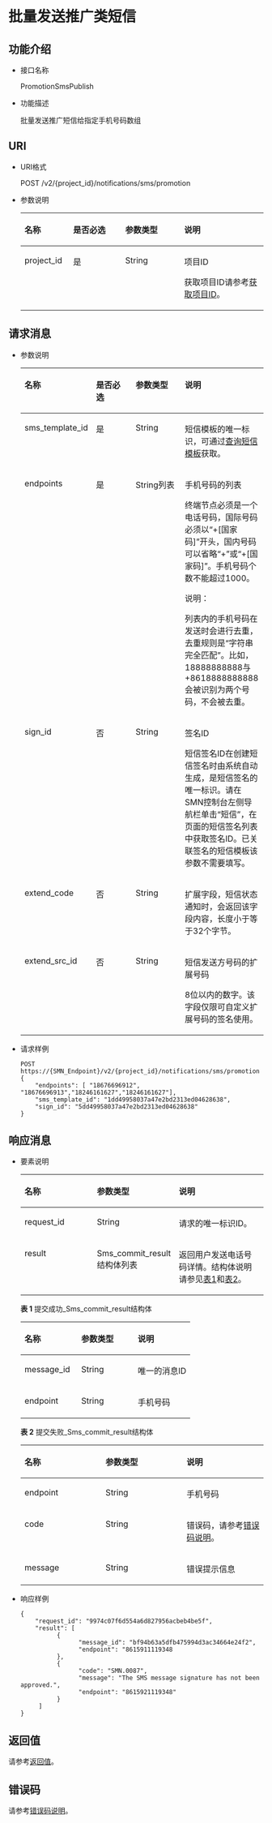 # 批量发送推广类短信<a name="smn_api_55004"></a>

## 功能介绍<a name="section772195095418"></a>

-   接口名称

    PromotionSmsPublish

-   功能描述

    批量发送推广短信给指定手机号码数组


## URI<a name="section272650175410"></a>

-   URI格式

    POST /v2/\{project\_id\}/notifications/sms/promotion

-   参数说明

    <a name="table108865095415"></a>
    <table><thead align="left"><tr id="row151972501540"><th class="cellrowborder" valign="top" width="19.998000199980005%" id="mcps1.1.5.1.1"><p id="p5197175045415"><a name="p5197175045415"></a><a name="p5197175045415"></a>名称</p>
    </th>
    <th class="cellrowborder" valign="top" width="21.42785721427857%" id="mcps1.1.5.1.2"><p id="p14197195085414"><a name="p14197195085414"></a><a name="p14197195085414"></a>是否必选</p>
    </th>
    <th class="cellrowborder" valign="top" width="24.287571242875714%" id="mcps1.1.5.1.3"><p id="p419711504545"><a name="p419711504545"></a><a name="p419711504545"></a>参数类型</p>
    </th>
    <th class="cellrowborder" valign="top" width="34.28657134286571%" id="mcps1.1.5.1.4"><p id="p01971350175411"><a name="p01971350175411"></a><a name="p01971350175411"></a>说明</p>
    </th>
    </tr>
    </thead>
    <tbody><tr id="row419795012542"><td class="cellrowborder" valign="top" width="19.998000199980005%" headers="mcps1.1.5.1.1 "><p id="p6197135018547"><a name="p6197135018547"></a><a name="p6197135018547"></a>project_id</p>
    </td>
    <td class="cellrowborder" valign="top" width="21.42785721427857%" headers="mcps1.1.5.1.2 "><p id="p141971150105411"><a name="p141971150105411"></a><a name="p141971150105411"></a>是</p>
    </td>
    <td class="cellrowborder" valign="top" width="24.287571242875714%" headers="mcps1.1.5.1.3 "><p id="p1919717509546"><a name="p1919717509546"></a><a name="p1919717509546"></a>String</p>
    </td>
    <td class="cellrowborder" valign="top" width="34.28657134286571%" headers="mcps1.1.5.1.4 "><p id="p5197750135410"><a name="p5197750135410"></a><a name="p5197750135410"></a>项目ID</p>
    <p id="p01971850185418"><a name="p01971850185418"></a><a name="p01971850185418"></a>获取项目ID请参考<a href="获取项目ID.md">获取项目ID</a>。</p>
    </td>
    </tr>
    </tbody>
    </table>


## 请求消息<a name="section14103050145410"></a>

-   参数说明

    <a name="table962323915164"></a>
    <table><thead align="left"><tr id="row6623193921617"><th class="cellrowborder" valign="top" width="19.998000199980005%" id="mcps1.1.5.1.1"><p id="p146231397162"><a name="p146231397162"></a><a name="p146231397162"></a>名称</p>
    </th>
    <th class="cellrowborder" valign="top" width="21.42785721427857%" id="mcps1.1.5.1.2"><p id="p2623193951614"><a name="p2623193951614"></a><a name="p2623193951614"></a>是否必选</p>
    </th>
    <th class="cellrowborder" valign="top" width="24.287571242875714%" id="mcps1.1.5.1.3"><p id="p18623183951617"><a name="p18623183951617"></a><a name="p18623183951617"></a>参数类型</p>
    </th>
    <th class="cellrowborder" valign="top" width="34.28657134286571%" id="mcps1.1.5.1.4"><p id="p15623739141612"><a name="p15623739141612"></a><a name="p15623739141612"></a>说明</p>
    </th>
    </tr>
    </thead>
    <tbody><tr id="row462416393167"><td class="cellrowborder" valign="top" width="19.998000199980005%" headers="mcps1.1.5.1.1 "><p id="p7624183981610"><a name="p7624183981610"></a><a name="p7624183981610"></a>sms_template_id</p>
    </td>
    <td class="cellrowborder" valign="top" width="21.42785721427857%" headers="mcps1.1.5.1.2 "><p id="p46247396169"><a name="p46247396169"></a><a name="p46247396169"></a>是</p>
    </td>
    <td class="cellrowborder" valign="top" width="24.287571242875714%" headers="mcps1.1.5.1.3 "><p id="p1162417397168"><a name="p1162417397168"></a><a name="p1162417397168"></a>String</p>
    </td>
    <td class="cellrowborder" valign="top" width="34.28657134286571%" headers="mcps1.1.5.1.4 "><p id="p13624203981611"><a name="p13624203981611"></a><a name="p13624203981611"></a>短信模板的唯一标识，可通过<a href="查询短信模板.md">查询短信模板</a>获取。</p>
    </td>
    </tr>
    <tr id="row1262413916165"><td class="cellrowborder" valign="top" width="19.998000199980005%" headers="mcps1.1.5.1.1 "><p id="p1762493931619"><a name="p1762493931619"></a><a name="p1762493931619"></a>endpoints</p>
    </td>
    <td class="cellrowborder" valign="top" width="21.42785721427857%" headers="mcps1.1.5.1.2 "><p id="p1962443910167"><a name="p1962443910167"></a><a name="p1962443910167"></a>是</p>
    </td>
    <td class="cellrowborder" valign="top" width="24.287571242875714%" headers="mcps1.1.5.1.3 "><p id="p2624113919164"><a name="p2624113919164"></a><a name="p2624113919164"></a>String列表</p>
    </td>
    <td class="cellrowborder" valign="top" width="34.28657134286571%" headers="mcps1.1.5.1.4 "><p id="p1262415398162"><a name="p1262415398162"></a><a name="p1262415398162"></a>手机号码的列表</p>
    <p id="p146241139191616"><a name="p146241139191616"></a><a name="p146241139191616"></a>终端节点必须是一个电话号码，国际号码必须以“+[国家码]”开头，国内号码可以省略“+”或“+[国家码]”。手机号码个数不能超过1000。</p>
    <div class="note" id="note6624143920166"><a name="note6624143920166"></a><a name="note6624143920166"></a><span class="notetitle"> 说明： </span><div class="notebody"><p id="p962423919162"><a name="p962423919162"></a><a name="p962423919162"></a>列表内的手机号码在发送时会进行去重，去重规则是“字符串完全匹配”。比如，18888888888与+8618888888888会被识别为两个号码，不会被去重。</p>
    </div></div>
    </td>
    </tr>
    <tr id="row262412397169"><td class="cellrowborder" valign="top" width="19.998000199980005%" headers="mcps1.1.5.1.1 "><p id="p06241039141610"><a name="p06241039141610"></a><a name="p06241039141610"></a>sign_id</p>
    </td>
    <td class="cellrowborder" valign="top" width="21.42785721427857%" headers="mcps1.1.5.1.2 "><p id="p126241739201610"><a name="p126241739201610"></a><a name="p126241739201610"></a>否</p>
    </td>
    <td class="cellrowborder" valign="top" width="24.287571242875714%" headers="mcps1.1.5.1.3 "><p id="p166241439131619"><a name="p166241439131619"></a><a name="p166241439131619"></a>String</p>
    </td>
    <td class="cellrowborder" valign="top" width="34.28657134286571%" headers="mcps1.1.5.1.4 "><p id="p162416391161"><a name="p162416391161"></a><a name="p162416391161"></a>签名ID</p>
    <p id="p06241039111610"><a name="p06241039111610"></a><a name="p06241039111610"></a>短信签名ID在创建短信签名时由系统自动生成，是短信签名的唯一标识。请在SMN控制台左侧导航栏单击“短信”，在页面的短信签名列表中获取签名ID。已关联签名的短信模板该参数不需要填写。</p>
    </td>
    </tr>
    <tr id="row2625339121610"><td class="cellrowborder" valign="top" width="19.998000199980005%" headers="mcps1.1.5.1.1 "><p id="p362523913167"><a name="p362523913167"></a><a name="p362523913167"></a>extend_code</p>
    </td>
    <td class="cellrowborder" valign="top" width="21.42785721427857%" headers="mcps1.1.5.1.2 "><p id="p1662553916166"><a name="p1662553916166"></a><a name="p1662553916166"></a>否</p>
    </td>
    <td class="cellrowborder" valign="top" width="24.287571242875714%" headers="mcps1.1.5.1.3 "><p id="p56259399169"><a name="p56259399169"></a><a name="p56259399169"></a>String</p>
    </td>
    <td class="cellrowborder" valign="top" width="34.28657134286571%" headers="mcps1.1.5.1.4 "><p id="p1162563915166"><a name="p1162563915166"></a><a name="p1162563915166"></a>扩展字段，短信状态通知时，会返回该字段内容，长度小于等于32个字节。</p>
    </td>
    </tr>
    <tr id="row12625639141616"><td class="cellrowborder" valign="top" width="19.998000199980005%" headers="mcps1.1.5.1.1 "><p id="p26251839181612"><a name="p26251839181612"></a><a name="p26251839181612"></a>extend_src_id</p>
    </td>
    <td class="cellrowborder" valign="top" width="21.42785721427857%" headers="mcps1.1.5.1.2 "><p id="p462511396166"><a name="p462511396166"></a><a name="p462511396166"></a>否</p>
    </td>
    <td class="cellrowborder" valign="top" width="24.287571242875714%" headers="mcps1.1.5.1.3 "><p id="p1625939191612"><a name="p1625939191612"></a><a name="p1625939191612"></a>String</p>
    </td>
    <td class="cellrowborder" valign="top" width="34.28657134286571%" headers="mcps1.1.5.1.4 "><p id="p8625113971617"><a name="p8625113971617"></a><a name="p8625113971617"></a>短信发送方号码的扩展号码</p>
    <p id="p562543991612"><a name="p562543991612"></a><a name="p562543991612"></a>8位以内的数字。该字段仅限可自定义扩展号码的签名使用。</p>
    </td>
    </tr>
    </tbody>
    </table>

-   请求样例

    ```
    POST https://{SMN_Endpoint}/v2/{project_id}/notifications/sms/promotion 
    {
        "endpoints": [ "18676696912", "18676696913","18246161627","18246161627"],
        "sms_template_id": "1dd49958037a47e2bd2313ed04628638",
        "sign_id": "5dd49958037a47e2bd2313ed04628638"
    }
    ```


## 响应消息<a name="section18103150185411"></a>

-   要素说明

    <a name="table13103850195419"></a>
    <table><thead align="left"><tr id="row17197125017548"><th class="cellrowborder" valign="top" width="32.5%" id="mcps1.1.4.1.1"><p id="p17197450115418"><a name="p17197450115418"></a><a name="p17197450115418"></a>名称</p>
    </th>
    <th class="cellrowborder" valign="top" width="23.75%" id="mcps1.1.4.1.2"><p id="p15197550125412"><a name="p15197550125412"></a><a name="p15197550125412"></a>参数类型</p>
    </th>
    <th class="cellrowborder" valign="top" width="43.75%" id="mcps1.1.4.1.3"><p id="p141971350145411"><a name="p141971350145411"></a><a name="p141971350145411"></a>说明</p>
    </th>
    </tr>
    </thead>
    <tbody><tr id="row419710507544"><td class="cellrowborder" valign="top" width="32.5%" headers="mcps1.1.4.1.1 "><p id="p18197950135413"><a name="p18197950135413"></a><a name="p18197950135413"></a>request_id</p>
    </td>
    <td class="cellrowborder" valign="top" width="23.75%" headers="mcps1.1.4.1.2 "><p id="p19197135055420"><a name="p19197135055420"></a><a name="p19197135055420"></a>String</p>
    </td>
    <td class="cellrowborder" valign="top" width="43.75%" headers="mcps1.1.4.1.3 "><p id="p181971850165415"><a name="p181971850165415"></a><a name="p181971850165415"></a>请求的唯一标识ID。</p>
    </td>
    </tr>
    <tr id="row82721711132514"><td class="cellrowborder" valign="top" width="32.5%" headers="mcps1.1.4.1.1 "><p id="p1327271152519"><a name="p1327271152519"></a><a name="p1327271152519"></a>result</p>
    </td>
    <td class="cellrowborder" valign="top" width="23.75%" headers="mcps1.1.4.1.2 "><p id="p1736341117226"><a name="p1736341117226"></a><a name="p1736341117226"></a>Sms_commit_result结构体列表</p>
    </td>
    <td class="cellrowborder" valign="top" width="43.75%" headers="mcps1.1.4.1.3 "><p id="p132727111254"><a name="p132727111254"></a><a name="p132727111254"></a>返回用户发送电话号码详情。结构体说明请参见<a href="#table359149193610">表1</a>和<a href="#table107722026173717">表2</a>。</p>
    </td>
    </tr>
    </tbody>
    </table>

    **表 1**  提交成功\_Sms\_commit\_result结构体

    <a name="table359149193610"></a>
    <table><thead align="left"><tr id="smn_api_55002_row1282018614504"><th class="cellrowborder" valign="top" width="33.33333333333333%" id="mcps1.2.4.1.1"><p id="smn_api_55002_p4820196185019"><a name="smn_api_55002_p4820196185019"></a><a name="smn_api_55002_p4820196185019"></a>名称</p>
    </th>
    <th class="cellrowborder" valign="top" width="33.33333333333333%" id="mcps1.2.4.1.2"><p id="smn_api_55002_p188201566506"><a name="smn_api_55002_p188201566506"></a><a name="smn_api_55002_p188201566506"></a>参数类型</p>
    </th>
    <th class="cellrowborder" valign="top" width="33.33333333333333%" id="mcps1.2.4.1.3"><p id="smn_api_55002_p78207613506"><a name="smn_api_55002_p78207613506"></a><a name="smn_api_55002_p78207613506"></a>说明</p>
    </th>
    </tr>
    </thead>
    <tbody><tr id="smn_api_55002_row16820186205011"><td class="cellrowborder" valign="top" width="33.33333333333333%" headers="mcps1.2.4.1.1 "><p id="smn_api_55002_p782016616509"><a name="smn_api_55002_p782016616509"></a><a name="smn_api_55002_p782016616509"></a>message_id</p>
    </td>
    <td class="cellrowborder" valign="top" width="33.33333333333333%" headers="mcps1.2.4.1.2 "><p id="smn_api_55002_p108200620506"><a name="smn_api_55002_p108200620506"></a><a name="smn_api_55002_p108200620506"></a>String</p>
    </td>
    <td class="cellrowborder" valign="top" width="33.33333333333333%" headers="mcps1.2.4.1.3 "><p id="smn_api_55002_p14820116205015"><a name="smn_api_55002_p14820116205015"></a><a name="smn_api_55002_p14820116205015"></a>唯一的消息ID</p>
    </td>
    </tr>
    <tr id="smn_api_55002_row382018617505"><td class="cellrowborder" valign="top" width="33.33333333333333%" headers="mcps1.2.4.1.1 "><p id="smn_api_55002_p1082015614504"><a name="smn_api_55002_p1082015614504"></a><a name="smn_api_55002_p1082015614504"></a>endpoint</p>
    </td>
    <td class="cellrowborder" valign="top" width="33.33333333333333%" headers="mcps1.2.4.1.2 "><p id="smn_api_55002_p158203645013"><a name="smn_api_55002_p158203645013"></a><a name="smn_api_55002_p158203645013"></a>String</p>
    </td>
    <td class="cellrowborder" valign="top" width="33.33333333333333%" headers="mcps1.2.4.1.3 "><p id="smn_api_55002_p18203605017"><a name="smn_api_55002_p18203605017"></a><a name="smn_api_55002_p18203605017"></a>手机号码</p>
    </td>
    </tr>
    </tbody>
    </table>

    **表 2**  提交失败\_Sms\_commit\_result结构体

    <a name="table107722026173717"></a>
    <table><thead align="left"><tr id="smn_api_55002_row1194471517343"><th class="cellrowborder" valign="top" width="33.33333333333333%" id="mcps1.2.4.1.1"><p id="smn_api_55002_p9243120135815"><a name="smn_api_55002_p9243120135815"></a><a name="smn_api_55002_p9243120135815"></a>名称</p>
    </th>
    <th class="cellrowborder" valign="top" width="33.33333333333333%" id="mcps1.2.4.1.2"><p id="smn_api_55002_p8243320135814"><a name="smn_api_55002_p8243320135814"></a><a name="smn_api_55002_p8243320135814"></a>参数类型</p>
    </th>
    <th class="cellrowborder" valign="top" width="33.33333333333333%" id="mcps1.2.4.1.3"><p id="smn_api_55002_p3243820105819"><a name="smn_api_55002_p3243820105819"></a><a name="smn_api_55002_p3243820105819"></a>说明</p>
    </th>
    </tr>
    </thead>
    <tbody><tr id="smn_api_55002_row394441513342"><td class="cellrowborder" valign="top" width="33.33333333333333%" headers="mcps1.2.4.1.1 "><p id="smn_api_55002_p99448153348"><a name="smn_api_55002_p99448153348"></a><a name="smn_api_55002_p99448153348"></a>endpoint</p>
    </td>
    <td class="cellrowborder" valign="top" width="33.33333333333333%" headers="mcps1.2.4.1.2 "><p id="smn_api_55002_p9308141713434"><a name="smn_api_55002_p9308141713434"></a><a name="smn_api_55002_p9308141713434"></a>String</p>
    </td>
    <td class="cellrowborder" valign="top" width="33.33333333333333%" headers="mcps1.2.4.1.3 "><p id="smn_api_55002_p1944815193415"><a name="smn_api_55002_p1944815193415"></a><a name="smn_api_55002_p1944815193415"></a>手机号码</p>
    </td>
    </tr>
    <tr id="smn_api_55002_row1594413159343"><td class="cellrowborder" valign="top" width="33.33333333333333%" headers="mcps1.2.4.1.1 "><p id="smn_api_55002_p4944615173410"><a name="smn_api_55002_p4944615173410"></a><a name="smn_api_55002_p4944615173410"></a>code</p>
    </td>
    <td class="cellrowborder" valign="top" width="33.33333333333333%" headers="mcps1.2.4.1.2 "><p id="smn_api_55002_p1542131818435"><a name="smn_api_55002_p1542131818435"></a><a name="smn_api_55002_p1542131818435"></a>String</p>
    </td>
    <td class="cellrowborder" valign="top" width="33.33333333333333%" headers="mcps1.2.4.1.3 "><p id="smn_api_55002_p1794471513349"><a name="smn_api_55002_p1794471513349"></a><a name="smn_api_55002_p1794471513349"></a>错误码，请参考<a href="错误码说明.md">错误码说明</a>。</p>
    </td>
    </tr>
    <tr id="smn_api_55002_row1294414154345"><td class="cellrowborder" valign="top" width="33.33333333333333%" headers="mcps1.2.4.1.1 "><p id="smn_api_55002_p1098455263317"><a name="smn_api_55002_p1098455263317"></a><a name="smn_api_55002_p1098455263317"></a>message</p>
    </td>
    <td class="cellrowborder" valign="top" width="33.33333333333333%" headers="mcps1.2.4.1.2 "><p id="smn_api_55002_p17609122084518"><a name="smn_api_55002_p17609122084518"></a><a name="smn_api_55002_p17609122084518"></a>String</p>
    </td>
    <td class="cellrowborder" valign="top" width="33.33333333333333%" headers="mcps1.2.4.1.3 "><p id="smn_api_55002_p129856528339"><a name="smn_api_55002_p129856528339"></a><a name="smn_api_55002_p129856528339"></a>错误提示信息</p>
    </td>
    </tr>
    </tbody>
    </table>


-   响应样例

    ```
    { 
        "request_id": "9974c07f6d554a6d827956acbeb4be5f",
        "result": [
              {
                    "message_id": "bf94b63a5dfb475994d3ac34664e24f2", 
                    "endpoint": "8615911119348
              },
              {
                    "code": "SMN.0087",
                    "message": "The SMS message signature has not been approved.", 
                    "endpoint": "8615921119348"
              }
         ]  
    }
    ```


## 返回值<a name="section1910317509543"></a>

请参考[返回值](返回值.md)。

## 错误码<a name="section73211020122511"></a>

请参考[错误码说明](错误码说明.md)。

